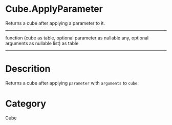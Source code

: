 ﻿# Cube.ApplyParameter
Returns a cube after applying a parameter to it.
***
function (cube as table, optional parameter as nullable any, optional arguments as nullable list) as table
***
# Descrition 
Returns a cube after applying <code>parameter</code> with <code>arguments</code> to <code>cube</code>.
# Category 
Cube
